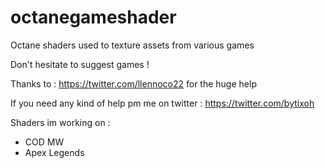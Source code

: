 # octanegameshader
Octane shaders used to texture assets from various games

Don't hesitate to suggest games !

Thanks to : https://twitter.com/llennoco22 for the huge help 


If you need any kind of help pm me on twitter : https://twitter.com/bytixoh

Shaders im working on :

- COD MW
- Apex Legends
